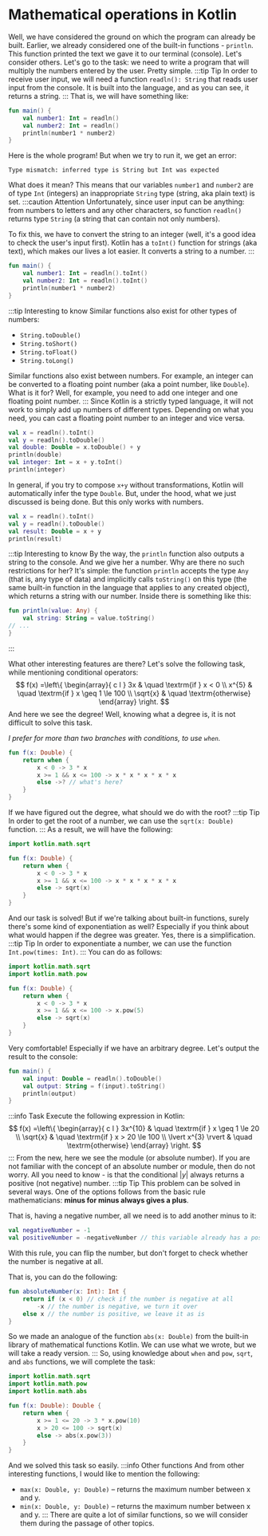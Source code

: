 # Mathematical operations in Kotlin

Well, we have considered the ground on which the program can already be built.
Earlier, we already considered one of the built-in functions - `println`. This function printed the text we gave it to
our terminal (console).
Let's consider others.
Let's go to the task: we need to write a program that will multiply the numbers entered by the user. Pretty simple.
:::tip Tip
In order to receive user input, we will need a function `readln(): String` that reads user input from the console.
It is built into the language, and as you can see, it returns a string.
:::
That is, we will have something like:

```kotlin
fun main() {
    val number1: Int = readln()
    val number2: Int = readln()
    println(number1 * number2)
}
```

Here is the whole program! But when we try to run it, we get an error:

```
Type mismatch: inferred type is String but Int was expected
```
What does it mean? This means that our variables `number1` and `number2` are of type `Int` (integers)
an inappropriate `String` type (string, aka plain text) is set.
:::caution Attention
Unfortunately, since user input can be anything: from numbers to letters and any other characters,
so function `readln()` returns type `String` (a string that can contain not only numbers).

To fix this, we have to convert the string to an integer (well, it's a good idea to check the user's input first).
Kotlin has a `toInt()` function for strings (aka text), which makes our lives a lot easier. It converts a string to a
number.
:::

```kotlin
fun main() {
    val number1: Int = readln().toInt()
    val number2: Int = readln().toInt()
    println(number1 * number2)
}
```

:::tip Interesting to know
Similar functions also exist for other types of numbers:

- `String.toDouble()`
- `String.toShort()`
- `String.toFloat()`
- `String.toLong()`

Similar functions also exist between numbers. For example, an integer can be converted to a floating point number (aka a
point number, like `Double`).
What is it for? Well, for example, you need to add one integer and one floating point number.
:::
Since Kotlin is a strictly typed language, it will not work to simply add up numbers of different types. Depending on
what you need, you can cast a floating point number to an integer and vice versa.

```kotlin
val x = readln().toInt()
val y = readln().toDouble()
val double: Double = x.toDouble() + y
println(double)
val integer: Int = x + y.toInt()
println(integer)
```

In general, if you try to compose `x+y` without transformations, Kotlin will automatically infer the type `Double`. But,
under the hood, what we just discussed is being done. But this only works with numbers.

```kotlin
val x = readln().toInt()
val y = readln().toDouble()
val result: Double = x + y
println(result)
```

:::tip Interesting to know
By the way, the `println` function also outputs a string to the console. And we give her a number. Why are there no such
restrictions for her?
It's simple: the function `println` accepts the type `Any` (that is, any type of data) and implicitly calls `toString()`
on this type
(the same built-in function in the language that applies to any created object),
which returns a string with our number.
Inside there is something like this:

```kotlin
fun println(value: Any) {
    val string: String = value.toString()
// ...
}
```

:::

What other interesting features are there?
Let's solve the following task, while mentioning conditional operators:
$$
f(x) =\left\{
\begin{array}{ c l }
3x & \quad \textrm{if } x < 0
\\
x^{5} & \quad \textrm{if } x \geq 1
\le 100
\\
\sqrt{x} & \quad \textrm{otherwise}
\end{array}
\right.
$$
And here we see the degree! Well, knowing what a degree is, it is not difficult to solve this task.

*I prefer for more than two branches with conditions, to use `when`.*

```kotlin
fun f(x: Double) {
    return when {
        x < 0 -> 3 * x
        x >= 1 && x <= 100 -> x * x * x * x * x
        else ->? // what's here?
    }
}
```

If we have figured out the degree, what should we do with the root?
:::tip Tip
In order to get the root of a number, we can use the `sqrt(x: Double)` function.
:::
As a result, we will have the following:

```kotlin
import kotlin.math.sqrt

fun f(x: Double) {
    return when {
        x < 0 -> 3 * x
        x >= 1 && x <= 100 -> x * x * x * x * x
        else -> sqrt(x)
    }
}
```

And our task is solved! But if we're talking about built-in functions, surely there's some kind of exponentiation as
well?
Especially if you think about what would happen if the degree was greater.
Yes, there is a simplification.
:::tip Tip
In order to exponentiate a number, we can use the function `Int.pow(times: Int)`.
:::
You can do as follows:

```kotlin
import kotlin.math.sqrt
import kotlin.math.pow

fun f(x: Double) {
    return when {
        x < 0 -> 3 * x
        x >= 1 && x <= 100 -> x.pow(5)
        else -> sqrt(x)
    }
}
```

Very comfortable! Especially if we have an arbitrary degree.
Let's output the result to the console:

```kotlin
fun main() {
    val input: Double = readln().toDouble()
    val output: String = f(input).toString()
    println(output)
}
```

:::info Task
Execute the following expression in Kotlin:
$$
f(x) =\left\{
\begin{array}{ c l }
3x^{10} & \quad \textrm{if } x \geq 1
\le 20
\\
\sqrt{x} & \quad \textrm{if } x > 20 \le 100
\\
\lvert x^{3} \rvert & \quad \textrm{otherwise}
\end{array}
\right.
$$
:::
From the new, here we see the module (or absolute number). If you are not familiar with
the concept of an absolute number or module, then do not worry. All you need to know -
is that the conditional $\lvert y \rvert$ always returns a positive (not negative) number.
:::tip Tip
This problem can be solved in several ways. One of the options follows from the basic rule
mathematicians: **minus for minus always gives a plus**.

That is, having a negative number, all we need is to add another minus to it:

```kotlin
val negativeNumber = -1
val positiveNumber = -negativeNumber // this variable already has a positive value.
```

With this rule, you can flip the number, but don't forget to check
whether the number is negative at all.

That is, you can do the following:

```kotlin
fun absoluteNumber(x: Int): Int {
    return if (x < 0) // check if the number is negative at all
        -x // the number is negative, we turn it over
    else x // the number is positive, we leave it as is
}
```

So we made an analogue of the function `abs(x: Double)` from the built-in library of mathematical functions
Kotlin. We can use what we wrote, but we will take a ready version.
:::
So, using knowledge about `when` and `pow`, `sqrt`, and `abs` functions, we will complete the task:

```kotlin
import kotlin.math.sqrt
import kotlin.math.pow
import kotlin.math.abs

fun f(x: Double): Double {
    return when {
        x >= 1 <= 20 -> 3 * x.pow(10)
        x > 20 <= 100 -> sqrt(x)
        else -> abs(x.pow(3))
    }
}
```

And we solved this task so easily.
:::info Other functions
And from other interesting functions, I would like to mention the following:

- `max(x: Double, y: Double)` – returns the maximum number between x and y.
- `min(x: Double, y: Double)` – returns the maximum number between x and y.
  :::
  There are quite a lot of similar functions, so we will consider them during the passage of other topics.
